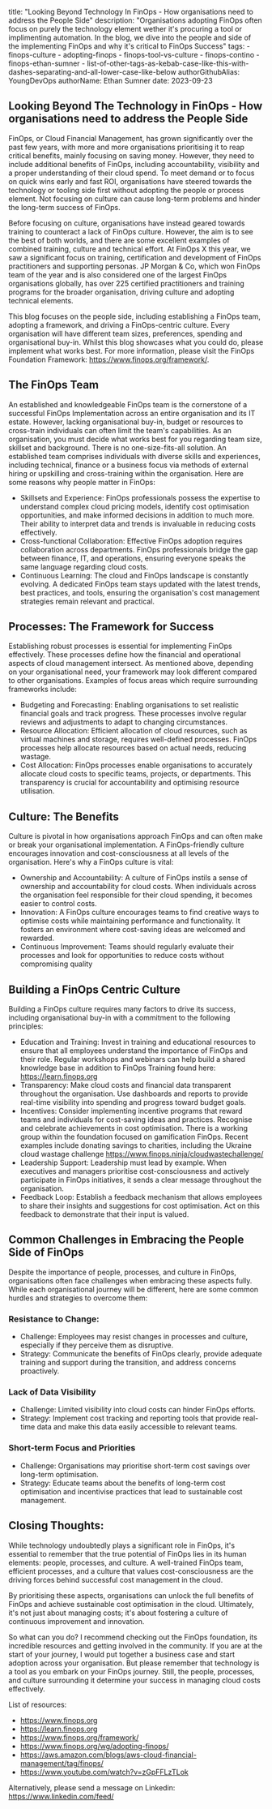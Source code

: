 title: "Looking Beyond Technology In FinOps - How organisations need to address the People Side"
description: "Organisations adopting FinOps often focus on purely the technology element wether it's procuring a tool or implimenting automation. In the blog, we dive into the people and side of the implementing FinOps and why it's critical to FinOps Success"
tags:
    - finops-culture
    - adopting-finops
    - finops-tool-vs-culture
    - finops-contino
    - finops-ethan-sumner
    - list-of-other-tags-as-kebab-case-like-this-with-dashes-separating-and-all-lower-case-like-below
authorGithubAlias: YoungDevOps
authorName: Ethan Sumner
date: 2023-09-23

## Looking Beyond The Technology in FinOps - How organisations need to address the People Side

FinOps, or Cloud Financial Management, has grown significantly over the past few years, with more and more organisations prioritising it to reap critical benefits, mainly focusing on saving money. However, they need to include additional benefits of FinOps, including accountability, visibility and a proper understanding of their cloud spend. To meet demand or to focus on quick wins early and fast ROI, organisations have steered towards the technology or tooling side first without adopting the people or process element. Not focusing on culture can cause long-term problems and hinder the long-term success of FinOps. 

Before focusing on culture, organisations have instead geared towards training to counteract a lack of FinOps culture. However, the aim is to see the best of both worlds, and there are some excellent examples of combined training, culture and technical effort. At FinOps X this year, we saw a significant focus on training, certification and development of FinOps practitioners and supporting personas. JP Morgan & Co, which won FinOps team of the year and is also considered one of the largest FinOps organisations globally, has over 225 certified practitioners and training programs for the broader organisation, driving culture and adopting technical elements. 

This blog focuses on the people side, including establishing a FinOps team, adopting a framework, and driving a FinOps-centric culture. Every organisation will have different team sizes, preferences, spending and organisational buy-in. Whilst this blog showcases what you could do, please implement what works best. For more information, please visit the FinOps Foundation Framework: https://www.finops.org/framework/.


## The FinOps Team

An established and knowledgeable FinOps team is the cornerstone of a successful FinOps Implementation across an entire organisation and its IT estate. However, lacking organisational buy-in, budget or resources to cross-train individuals can often limit the team's capabilities. As an organisation, you must decide what works best for you regarding team size, skillset and background. There is no one-size-fits-all solution. An established team comprises individuals with diverse skills and experiences, including technical, finance or a business focus via methods of external hiring or upskilling and cross-training within the organisation. Here are some reasons why people matter in FinOps:

* Skillsets and Experience: FinOps professionals possess the expertise to understand complex cloud pricing models, identify cost optimisation opportunities, and make informed decisions in addition to much more. Their ability to interpret data and trends is invaluable in reducing costs effectively.
* Cross-functional Collaboration: Effective FinOps adoption requires collaboration across departments. FinOps professionals bridge the gap between finance, IT, and operations, ensuring everyone speaks the same language regarding cloud costs.
* Continuous Learning: The cloud and FinOps landscape is constantly evolving. A dedicated FinOps team stays updated with the latest trends, best practices, and tools, ensuring the organisation's cost management strategies remain relevant and practical.

## Processes: The Framework for Success

Establishing robust processes is essential for implementing FinOps effectively. These processes define how the financial and operational aspects of cloud management intersect. As mentioned above, depending on your organisational need, your framework may look different compared to other organisations. Examples of focus areas which require surrounding frameworks include: 

* Budgeting and Forecasting: Enabling organisations to set realistic financial goals and track progress. These processes involve regular reviews and adjustments to adapt to changing circumstances.
* Resource Allocation: Efficient allocation of cloud resources, such as virtual machines and storage, requires well-defined processes. FinOps processes help allocate resources based on actual needs, reducing wastage.
* Cost Allocation: FinOps processes enable organisations to accurately allocate cloud costs to specific teams, projects, or departments. This transparency is crucial for accountability and optimising resource utilisation.

## Culture: The Benefits

Culture is pivotal in how organisations approach FinOps and can often make or break your organisational implementation. A FinOps-friendly culture encourages innovation and cost-consciousness at all levels of the organisation. Here's why a FinOps culture is vital:

* Ownership and Accountability: A culture of FinOps instils a sense of ownership and accountability for cloud costs. When individuals across the organisation feel responsible for their cloud spending, it becomes easier to control costs.
* Innovation: A FinOps culture encourages teams to find creative ways to optimise costs while maintaining performance and functionality. It fosters an environment where cost-saving ideas are welcomed and rewarded.
* Continuous Improvement: Teams should regularly evaluate their processes and look for opportunities to reduce costs without compromising quality

## Building a FinOps Centric Culture

Building a FinOps culture requires many factors to drive its success, including organisational buy-in with a commitment to the following principles:

* Education and Training: Invest in training and educational resources to ensure that all employees understand the importance of FinOps and their role. Regular workshops and webinars can help build a shared knowledge base in addition to FinOps Training found here: https://learn.finops.org
* Transparency: Make cloud costs and financial data transparent throughout the organisation. Use dashboards and reports to provide real-time visibility into spending and progress toward budget goals.
* Incentives: Consider implementing incentive programs that reward teams and individuals for cost-saving ideas and practices. Recognise and celebrate achievements in cost optimisation. There is a working group within the foundation focused on gamification FinOps. Recent examples include donating savings to charities, including the Ukraine cloud wastage challenge https://www.finops.ninja/cloudwastechallenge/
* Leadership Support: Leadership must lead by example. When executives and managers prioritise cost-consciousness and actively participate in FinOps initiatives, it sends a clear message throughout the organisation.
* Feedback Loop: Establish a feedback mechanism that allows employees to share their insights and suggestions for cost optimisation. Act on this feedback to demonstrate that their input is valued.

## Common Challenges in Embracing the People Side of FinOps

Despite the importance of people, processes, and culture in FinOps, organisations often face challenges when embracing these aspects fully. While each organisational journey will be different, here are some common hurdles and strategies to overcome them:

### Resistance to Change:

* Challenge: Employees may resist changes in processes and culture, especially if they perceive them as disruptive.
* Strategy: Communicate the benefits of FinOps clearly, provide adequate training and support during the transition, and address concerns proactively.

### Lack of Data Visibility

* Challenge: Limited visibility into cloud costs can hinder FinOps efforts.
* Strategy: Implement cost tracking and reporting tools that provide real-time data and make this data easily accessible to relevant teams.

### Short-term Focus and Priorities

* Challenge: Organisations may prioritise short-term cost savings over long-term optimisation.
* Strategy: Educate teams about the benefits of long-term cost optimisation and incentivise practices that lead to sustainable cost management.

## Closing Thoughts: 

While technology undoubtedly plays a significant role in FinOps, it's essential to remember that the true potential of FinOps lies in its human elements: people, processes, and culture. A well-trained FinOps team, efficient processes, and a culture that values cost-consciousness are the driving forces behind successful cost management in the cloud. 

 By prioritising these aspects, organisations can unlock the full benefits of FinOps and achieve sustainable cost optimisation in the cloud. Ultimately, it's not just about managing costs; it's about fostering a culture of continuous improvement and innovation.

 So what can you do? I recommend checking out the FinOps foundation, its incredible resources and getting involved in the community. If you are at the start of your journey, I would put together a business case and start adoption across your organisation. But please remember that technology is a tool as you embark on your FinOps journey. Still, the people, processes, and culture surrounding it determine your success in managing cloud costs effectively.

 List of resources: 

 * https://www.finops.org
 * https://learn.finops.org
 * https://www.finops.org/framework/
 * https://www.finops.org/wg/adopting-finops/
 * https://aws.amazon.com/blogs/aws-cloud-financial-management/tag/finops/
 * https://www.youtube.com/watch?v=zGpFFLzTLok

 Alternatively, please send a message on Linkedin: https://www.linkedin.com/feed/
